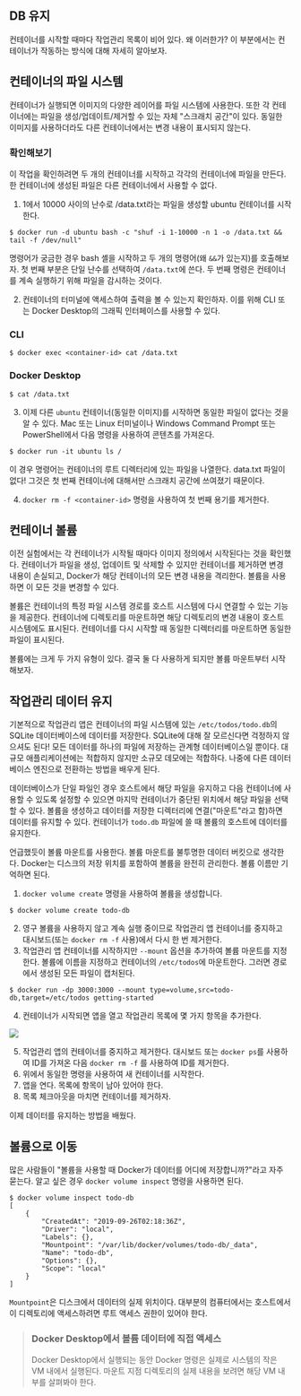 ## DB 유지

컨테이너를 시작할 때마다 작업관리 목록이 비어 있다. 왜 이러한가? 이 부분에서는 컨테이너가 작동하는 방식에 대해 자세히 알아보자.

## 컨테이너의 파일 시스템

컨테이너가 실행되면 이미지의 다양한 레이어를 파일 시스템에 사용한다. 또한 각 컨테이너에는 파일을 생성/업데이트/제거할 수 있는 자체 "스크래치 공간"이 있다. 동일한 이미지를 사용하더라도 다른 컨테이너에서는 변경 내용이 표시되지 않는다.

### 확인해보기
이 작업을 확인하려면 두 개의 컨테이너를 시작하고 각각의 컨테이너에 파일을 만든다. 한 컨테이너에 생성된 파일은 다른 컨테이너에서 사용할 수 없다.

1. 1에서 10000 사이의 난수로 /data.txt라는 파일을 생성할 ubuntu 컨테이너를 시작한다.

```
$ docker run -d ubuntu bash -c "shuf -i 1-10000 -n 1 -o /data.txt && tail -f /dev/null"
```

명령어가 궁금한 경우 bash 셸을 시작하고 두 개의 명령어(왜 `&&`가 있는지)를 호출해보자. 첫 번째 부분은 단일 난수를 선택하여 `/data.txt`에 쓴다. 두 번째 명령은 컨테이너를 계속 실행하기 위해 파일을 감시하는 것이다.

2. 컨테이너의 터미널에 액세스하여 출력을 볼 수 있는지 확인하자. 이를 위해 CLI 또는 Docker Desktop의 그래픽 인터페이스를 사용할 수 있다.

### CLI

```
$ docker exec <container-id> cat /data.txt
```

### Docker Desktop

```
$ cat /data.txt
```

3. 이제 다른 `ubuntu` 컨테이너(동일한 이미지)를 시작하면 동일한 파일이 없다는 것을 알 수 있다. Mac 또는 Linux 터미널이나 Windows Command Prompt 또는 PowerShell에서 다음 명령을 사용하여 콘텐츠를 가져온다.

```
$ docker run -it ubuntu ls /
```

이 경우 명령어는 컨테이너의 루트 디렉터리에 있는 파일을 나열한다. data.txt 파일이 없다! 그것은 첫 번째 컨테이너에 대해서만 스크래치 공간에 쓰여졌기 때문이다.

4. `docker rm -f <container-id>` 명령을 사용하여 첫 번째 용기를 제거한다.

## 컨테이너 볼륨

이전 실험에서는 각 컨테이너가 시작될 때마다 이미지 정의에서 시작된다는 것을 확인했다. 컨테이너가 파일을 생성, 업데이트 및 삭제할 수 있지만 컨테이너를 제거하면 변경 내용이 손실되고, Docker가 해당 컨테이너의 모든 변경 내용을 격리한다. 볼륨을 사용하면 이 모든 것을 변경할 수 있다.

볼륨은 컨테이너의 특정 파일 시스템 경로를 호스트 시스템에 다시 연결할 수 있는 기능을 제공한다. 컨테이너에 디렉토리를 마운트하면 해당 디렉토리의 변경 내용이 호스트 시스템에도 표시된다. 컨테이너를 다시 시작할 때 동일한 디렉터리를 마운트하면 동일한 파일이 표시된다.

볼륨에는 크게 두 가지 유형이 있다. 결국 둘 다 사용하게 되지만 볼륨 마운트부터 시작해보자.

## 작업관리 데이터 유지

기본적으로 작업관리 앱은 컨테이너의 파일 시스템에 있는 `/etc/todos/todo.db`의 SQLite 데이터베이스에 데이터를 저장한다. SQLite에 대해 잘 모르신다면 걱정하지 않으셔도 된다! 모든 데이터를 하나의 파일에 저장하는 관계형 데이터베이스일 뿐이다. 대규모 애플리케이션에는 적합하지 않지만 소규모 데모에는 적합하다. 나중에 다른 데이터베이스 엔진으로 전환하는 방법을 배우게 된다.

데이터베이스가 단일 파일인 경우 호스트에서 해당 파일을 유지하고 다음 컨테이너에 사용할 수 있도록 설정할 수 있으면 마지막 컨테이너가 중단된 위치에서 해당 파일을 선택할 수 있다. 볼륨을 생성하고 데이터를 저장한 디렉터리에 연결("마운트"라고 함)하면 데이터를 유지할 수 있다. 컨테이너가 `todo.db` 파일에 쓸 때 볼륨의 호스트에 데이터를 유지한다.

언급했듯이 볼륨 마운트를 사용한다. 볼륨 마운트를 불투명한 데이터 버킷으로 생각한다. Docker는 디스크의 저장 위치를 포함하여 볼륨을 완전히 관리한다. 볼륨 이름만 기억하면 된다.

1. `docker volume create` 명령을 사용하여 볼륨을 생성합니다.

```
$ docker volume create todo-db
```

2. 영구 볼륨을 사용하지 않고 계속 실행 중이므로 작업관리 앱 컨테이너를 중지하고 대시보드(또는 `docker rm -f` 사용)에서 다시 한 번 제거한다.
3. 작업관리 앱 컨테이너를 시작하지만 `--mount` 옵션을 추가하여 볼륨 마운트를 지정한다. 볼륨에 이름을 지정하고 컨테이너의 `/etc/todos`에 마운트한다. 그러면 경로에서 생성된 모든 파일이 캡처된다.

```
$ docker run -dp 3000:3000 --mount type=volume,src=todo-db,target=/etc/todos getting-started
```

4. 컨테이너가 시작되면 앱을 열고 작업관리 목록에 몇 가지 항목을 추가한다.

![](https://docs.docker.com/get-started/images/items-added.png)

5. 작업관리 앱의 컨테이너를 중지하고 제거한다. 대시보드 또는 `docker ps`를 사용하여 ID를 가져온 다음 `docker rm -f` 를 사용하여 ID를 제거한다.
6. 위에서 동일한 명령을 사용하여 새 컨테이너를 시작한다.
7. 앱을 연다. 목록에 항목이 남아 있어야 한다.
8. 목록 체크아웃을 마치면 컨테이너를 제거하자.

이제 데이터를 유지하는 방법을 배웠다.

## 볼륨으로 이동

많은 사람들이 "볼륨을 사용할 때 Docker가 데이터를 어디에 저장합니까?"라고 자주 묻는다. 알고 싶은 경우 `docker volume inspect` 명령을 사용하면 된다.

```
$ docker volume inspect todo-db
[
    {
        "CreatedAt": "2019-09-26T02:18:36Z",
        "Driver": "local",
        "Labels": {},
        "Mountpoint": "/var/lib/docker/volumes/todo-db/_data",
        "Name": "todo-db",
        "Options": {},
        "Scope": "local"
    }
]
```

`Mountpoint`은 디스크에서 데이터의 실제 위치이다. 대부분의 컴퓨터에서는 호스트에서 이 디렉토리에 액세스하려면 루트 액세스 권한이 있어야 한다.

> ### Docker Desktop에서 볼륨 데이터에 직접 액세스
>
> Docker Desktop에서 실행되는 동안 Docker 명령은 실제로 시스템의 작은 VM 내에서 실행된다. 마운트 지점 디렉토리의 실제 내용을 보려면 해당 VM 내부를 살펴봐야 한다.
